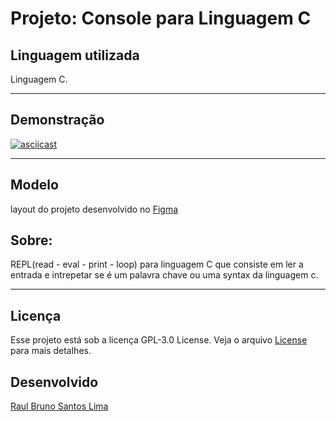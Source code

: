 # Projeto: **Console para Linguagem C**

## Linguagem utilizada
Linguagem C.
___

## Demonstração
[![asciicast](https://asciinema.org/a/365876)](https://asciinema.org/a/365876)


---

## Modelo
layout do projeto desenvolvido no [Figma](https://www.figma.com/file/>QlWwjlH6sTcO8BCUDSxFPS/console_c?node-id=0:1)

## Sobre:
REPL(read - eval - print - loop) para linguagem C
que consiste em ler a entrada e intrepetar se é um
palavra chave ou uma syntax da linguagem c.
___

## Licença
 Esse projeto está sob a licença GPL-3.0 License. Veja o arquivo [License](LICENSE) para mais detalhes.

## Desenvolvido
[Raul Bruno Santos Lima](https://github.com/RaulLima2)

